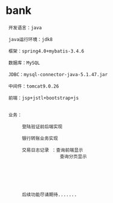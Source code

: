 # bank

     开发语言：java

     java运行环境：jdk8

     框架：spring4.0+mybatis-3.4.6

     数据库：MySQL

     JDBC：mysql-connector-java-5.1.47.jar

     中间件：tomcat9.0.26

     前端：jsp+jstl+bootstrap+js


     业务：

          登陆验证前后端实现
          
          银行转账业务实现
          
          交易日志记录 ：查询前端显示
                        查询分页显示
                        
                        
                        
                        
                        
                        
          后续功能尽请期待.......
